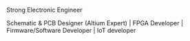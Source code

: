 Strong Electronic Engineer

Schematic & PCB Designer (Altium Expert) | FPGA Developer | Firmware/Software Developer | IoT developer
